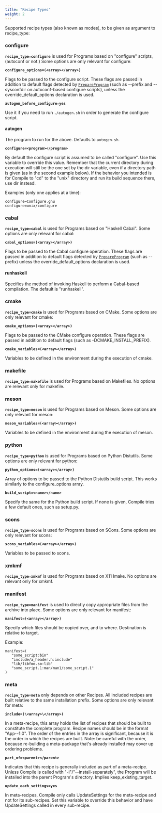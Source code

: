 ```yaml
---
title: "Recipe Types"
weight: 2
---
```


Supported recipe types (also known as modes), to be given as argument to
recipe_type:

### configure

**`recipe_type=configure`** is used for Programs based on "configure" scripts,
(autoconf or not.) Some options are only relevant for configure:

**`configure_options=(<array></array>)`**

Flags to be passed to the configure script. These flags are passed in addition
to default flags detected by [`PrepareProgram`](/Commands/PrepareProgram) (such
as --prefix and --sysconfdir on autoconf-based configure scripts), unless the
override_default_options declaration is used.

**`autogen_before_configure=yes`**

Use it if you need to run `./autogen.sh` in order to generate the configure
script.

#### autogen

The program to run for the above. Defaults to `autogen.sh`.

**`configure=<program></program>`**

By default the configure script is assumed to be called "configure". Use this
variable to override this value. Remember that the current directory during
execution will still be the one set by the dir variable, even if a directory
path is given (as in the second example below). If the behavior you intended is
for Compile to "cd" to the "unix" directory and run its build sequence there,
use dir instead.

Examples (only one applies at a time):

```fish
configure=Configure.gnu
configure=unix/configure
```

### cabal

**`recipe_type=cabal`** is used for Programs based on "Haskell Cabal". Some
options are only relevant for cabal:

**`cabal_options=(<array></array>)`**

Flags to be passed to the Cabal configure operation. These flags are passed in
addition to default flags detected by
[`PrepareProgram`](/Commands/PrepareProgram) (such as --prefix) unless the
override_default_options declaration is used.

#### runhaskell

Specifies the method of invoking Haskell to perform a Cabal-based compilation.
The default is "runhaskell".

### cmake

**`recipe_type=cmake`** is used for Programs based on CMake. Some options are
only relevant for cmake:

**`cmake_options=(<array></array>)`**

Flags to be passed to the CMake configure operation. These flags are passed in
addition to default flags (such as -DCMAKE_INSTALL_PREFIX).

**`cmake_variables=(<array></array>)`**

Variables to be defined in the environment during the execution of cmake.

### makefile

**`recipe_type=makefile`** is used for Programs based on Makefiles. No options
are relevant only for makefile.

### meson

**`recipe_type=meson`** is used for Programs based on Meson. Some options are
only relevant for meson:

**`meson_variables=(<array></array>)`**

Variables to be defined in the environment during the execution of meson.

### python

**`recipe_type=python`** is used for Programs based on Python Distutils. Some
options are only relevant for python:

**`python_options=(<array></array>)`**

Array of options to be passed to the Python Distutils build script. This works
similarly to the configure_options array.

**`build_script=<name></name>`**

Specify the same for the Python build script. If none is given, Compile tries a
few default ones, such as setup.py.

### scons

**`recipe_type=scons`** is used for Programs based on SCons. Some options are
only relevant for scons:

**`scons_variables=(<array></array>)`**

Variables to be passed to scons.

### xmkmf

**`recipe_type=xmkmf`** is used for Programs based on X11 Imake. No options are
relevant only for xmkmf.

### manifest

**`recipe_type=manifest`** is used to directly copy appropriate files from the
archive into place. Some options are only relevant for manifest:

**`manifest=(<array></array>)`**

Specify which files should be copied over, and to where. Destination is relative
to target.

Example:

```fish
manifest=(
   "some_script:bin"
   "include/a_header.h:include"
   "lib/libfoo.so:lib"
   "some_script.1:man/man1/some_script.1"
)
```

### meta

**`recipe_type=meta`** only depends on other Recipes. All included recipes are
built relative to the same installation prefix. Some options are only relevant
for meta:

**`include=(\<array>\</array>)`**

In a meta-recipe, this array holds the list of recipes that should be built to
constitute the complete program. Recipe names should be in the format
"App--1.0". The order of the entries in the array is significant, because it is
the order in which the recipes are built. Note: be careful with the order,
because re-building a meta-package that's already installed may cover up
ordering problems.

**`part_of=<parent></parent>`**

Indicates that this recipe is generally included as part of a meta-recipe.
Unless Compile is called with "-i"/"--install-separately", the Program will be
installed into the parent Program's directory. Implies keep_existing_target.

**`update_each_settings=yes`**

In meta-recipes, Compile only calls UpdateSettings for the meta-recipe and not
for its sub-recipes. Set this variable to override this behavior and have
UpdateSettings called in every sub-recipe.
